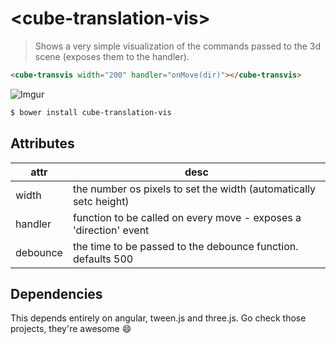 # \<cube-translation-vis\>

> Shows a very simple visualization of the commands passed to the 3d scene (exposes them to the handler).

```html
<cube-transvis width="200" handler="onMove(dir)"></cube-transvis>
```

![Imgur](http://i.imgur.com/5tWrKyl.png)


```sh
$ bower install cube-translation-vis
```

## Attributes

|   attr   |                                desc                               |
| -------- | ----------------------------------------------------------------- |
| width    | the number os pixels to set the width (automatically setc height) |
| handler  | function to be called on every move - exposes a 'direction' event |
| debounce | the time to be passed to the debounce function. defaults 500      |

## Dependencies

This depends entirely on angular, tween.js and three.js. Go check those projects, they're awesome :smile:

